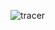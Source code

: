 ![tracer](https://chart.googleapis.com/chart?cht=gv&chl=digraph+G+%7B%0Alabel%3D%22tracer%22%0Alabelloc%3D%22t%22%0A%22__start__%22+%5Blabel%3D%22start%22%2Cshape%3Dcircle%2Cstyle%3Dfilled%2Cfillcolor%3Dblack%2Cfontcolor%3Dwhite%2Cfontsize%3D9%5D%3B%0A%22statevent1%22+%5Bshape%3DMrecord%2Clabel%3D%22%7Bstatevent1%7Centry%2F+aws_lambda_fsm.action.Action%5Cldo%2F+examples.tracer.actions.IncrementAction%5Clexit%2F+aws_lambda_fsm.action.Action%7D%22%5D%3B%0A%22__start__%22+-%3E+%22statevent1%22+%5Blabel%3D%22%22%5D%0A%22statevent1%22+-%3E+%22state2%22+%5Blabel%3D%22event1%2F+aws_lambda_fsm.action.Action%22%5D%3B%0A%22statevent1%22+-%3E+%22final%22+%5Blabel%3D%22done%22%5D%3B%0A%22state2%22+%5Bshape%3DMrecord%2Clabel%3D%22%7Bstate2%7Centry%2F+aws_lambda_fsm.action.Action%5Cldo%2F+examples.tracer.actions.IncrementAction%5Clexit%2F+aws_lambda_fsm.action.Action%7D%22%5D%3B%0A%22state2%22+-%3E+%22statevent1%22+%5Blabel%3D%22event1%2F+aws_lambda_fsm.action.Action%22%5D%3B%0A%22state2%22+-%3E+%22final%22+%5Blabel%3D%22done%22%5D%3B%0A%22final%22+%5Bshape%3DMrecord%2Clabel%3D%22%7Bfinal%7C%7D%22%5D%3B%0A%22final%22+-%3E+%22__end__%22+%5Blabel%3D%22%22%5D%0A%22__end__%22+%5Blabel%3D%22end%22%2Cshape%3Ddoublecircle%2Cstyle%3Dfilled%2Cfillcolor%3Dblack%2Cfontcolor%3Dwhite%2Cfontsize%3D9%5D%3B%0A%7D)
